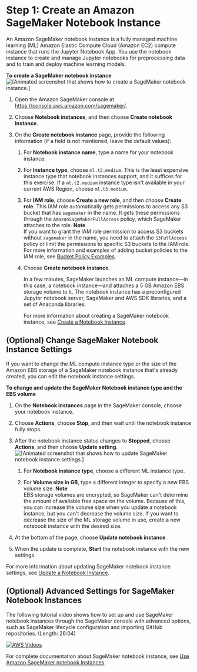 # Step 1: Create an Amazon SageMaker Notebook Instance<a name="gs-setup-working-env"></a>

An Amazon SageMaker notebook instance is a fully managed machine learning \(ML\) Amazon Elastic Compute Cloud \(Amazon EC2\) compute instance that runs the Jupyter Notebook App\. You use the notebook instance to create and manage Jupyter notebooks for preprocessing data and to train and deploy machine learning models\.

**To create a SageMaker notebook instance**  
![\[Animated screenshot that shows how to create a SageMaker notebook instance.\]](http://docs.aws.amazon.com/sagemaker/latest/dg/images/get-started-ni/gs-ni-create-instance.gif)

1. Open the Amazon SageMaker console at [https://console\.aws\.amazon\.com/sagemaker/](https://console.aws.amazon.com/sagemaker/)\.

1. Choose **Notebook instances**, and then choose **Create notebook instance**\.

1. On the **Create notebook instance** page, provide the following information \(if a field is not mentioned, leave the default values\):

   1. For **Notebook instance name**, type a name for your notebook instance\.

   1. For **Instance type**, choose `ml.t2.medium`\. This is the least expensive instance type that notebook instances support, and it suffices for this exercise\. If a `ml.t2.medium` instance type isn't available in your current AWS Region, choose `ml.t3.medium`\.

   1. For **IAM role**, choose **Create a new role**, and then choose **Create role**\. This IAM role automatically gets permissions to access any S3 bucket that has `sagemaker` in the name\. It gets these permissions through the `AmazonSageMakerFullAccess` policy, which SageMaker attaches to the role\. 
**Note**  
If you want to grant the IAM role permission to access S3 buckets without `sagemaker` in the name, you need to attach the `S3FullAccess` policy or limit the permissions to specific S3 buckets to the IAM role\. For more information and examples of adding bucket policies to the IAM role, see [Bucket Policy Examples](https://docs.aws.amazon.com/AmazonS3/latest/dev/example-bucket-policies.html)\.

   1. Choose **Create notebook instance**\. 

      In a few minutes, SageMaker launches an ML compute instance—in this case, a notebook instance—and attaches a 5 GB Amazon EBS storage volume to it\. The notebook instance has a preconfigured Jupyter notebook server, SageMaker and AWS SDK libraries, and a set of Anaconda libraries\.

      For more information about creating a SageMaker notebook instance, see [Create a Notebook Instance](https://docs.aws.amazon.com/sagemaker/latest/dg/howitworks-create-ws.html)\. 

## \(Optional\) Change SageMaker Notebook Instance Settings<a name="gs-change-ni-settings"></a>

If you want to change the ML compute instance type or the size of the Amazon EBS storage of a SageMaker notebook instance that's already created, you can edit the notebook instance settings\.

**To change and update the SageMaker Notebook instance type and the EBS volume**

1. On the **Notebook instances** page in the SageMaker console, choose your notebook instance\.

1. Choose **Actions**, choose **Stop**, and then wait until the notebook instance fully stops\.

1. After the notebook instance status changes to **Stopped**, choose **Actions**, and then choose **Update setting**\.  
![\[Animated screenshot that shows how to update SageMaker notebook instance settings.\]](http://docs.aws.amazon.com/sagemaker/latest/dg/images/get-started-ni/gs-ni-update-instance.gif)

   1. For **Notebook instance type**, choose a different ML instance type\.

   1. For **Volume size in GB**, type a different integer to specify a new EBS volume size\.
**Note**  
EBS storage volumes are encrypted, so SageMaker can't determine the amount of available free space on the volume\. Because of this, you can increase the volume size when you update a notebook instance, but you can't decrease the volume size\. If you want to decrease the size of the ML storage volume in use, create a new notebook instance with the desired size\. 

1. At the bottom of the page, choose **Update notebook instance**\. 

1. When the update is complete, **Start** the notebook instance with the new settings\.

For more information about updating SageMaker notebook instance settings, see [Update a Notebook Instance](https://docs.aws.amazon.com/sagemaker/latest/dg/nbi-update.html)\. 

## \(Optional\) Advanced Settings for SageMaker Notebook Instances<a name="gs-ni-advanced-settings"></a>

The following tutorial video shows how to set up and use SageMaker notebook instances through the SageMaker console with advanced options, such as SageMaker lifecycle configuration and importing GitHub repositories\. \(Length: 26:04\)

[![AWS Videos](http://img.youtube.com/vi/https://www.youtube.com/embed/X5CLunIzj3U/0.jpg)](http://www.youtube.com/watch?v=https://www.youtube.com/embed/X5CLunIzj3U)

For complete documentation about SageMaker notebook instance, see [Use Amazon SageMaker notebook Instances](https://docs.aws.amazon.com/sagemaker/latest/dg/nbi.html)\.